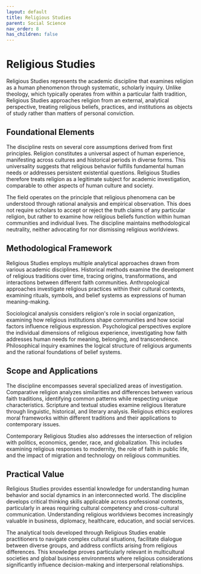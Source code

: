 ```yaml
---
layout: default
title: Religious Studies
parent: Social Science
nav_order: 8
has_children: false
---
```


# Religious Studies

Religious Studies represents the academic discipline that examines religion as a human phenomenon through systematic, scholarly inquiry. Unlike theology, which typically operates from within a particular faith tradition, Religious Studies approaches religion from an external, analytical perspective, treating religious beliefs, practices, and institutions as objects of study rather than matters of personal conviction.

## Foundational Elements

The discipline rests on several core assumptions derived from first principles. Religion constitutes a universal aspect of human experience, manifesting across cultures and historical periods in diverse forms. This universality suggests that religious behavior fulfills fundamental human needs or addresses persistent existential questions. Religious Studies therefore treats religion as a legitimate subject for academic investigation, comparable to other aspects of human culture and society.

The field operates on the principle that religious phenomena can be understood through rational analysis and empirical observation. This does not require scholars to accept or reject the truth claims of any particular religion, but rather to examine how religious beliefs function within human communities and individual lives. The discipline maintains methodological neutrality, neither advocating for nor dismissing religious worldviews.

## Methodological Framework

Religious Studies employs multiple analytical approaches drawn from various academic disciplines. Historical methods examine the development of religious traditions over time, tracing origins, transformations, and interactions between different faith communities. Anthropological approaches investigate religious practices within their cultural contexts, examining rituals, symbols, and belief systems as expressions of human meaning-making.

Sociological analysis considers religion's role in social organization, examining how religious institutions shape communities and how social factors influence religious expression. Psychological perspectives explore the individual dimensions of religious experience, investigating how faith addresses human needs for meaning, belonging, and transcendence. Philosophical inquiry examines the logical structure of religious arguments and the rational foundations of belief systems.

## Scope and Applications

The discipline encompasses several specialized areas of investigation. Comparative religion analyzes similarities and differences between various faith traditions, identifying common patterns while respecting unique characteristics. Scripture and textual studies examine religious literature through linguistic, historical, and literary analysis. Religious ethics explores moral frameworks within different traditions and their applications to contemporary issues.

Contemporary Religious Studies also addresses the intersection of religion with politics, economics, gender, race, and globalization. This includes examining religious responses to modernity, the role of faith in public life, and the impact of migration and technology on religious communities.

## Practical Value

Religious Studies provides essential knowledge for understanding human behavior and social dynamics in an interconnected world. The discipline develops critical thinking skills applicable across professional contexts, particularly in areas requiring cultural competency and cross-cultural communication. Understanding religious worldviews becomes increasingly valuable in business, diplomacy, healthcare, education, and social services.

The analytical tools developed through Religious Studies enable practitioners to navigate complex cultural situations, facilitate dialogue between diverse groups, and address conflicts arising from religious differences. This knowledge proves particularly relevant in multicultural societies and global business environments where religious considerations significantly influence decision-making and interpersonal relationships.
